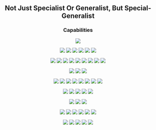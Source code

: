 <div align="center">

## Not Just Specialist Or Generalist, But Special-Generalist

### Capabilities


<img src="https://img.shields.io/badge/GO-00ADD8?style=flat-square&logo=Go&logoColor=white">  </br>

<img src="https://img.shields.io/badge/Kubernetes-326CE5?style=flat-square&logo=kubernetes&logoColor=white"/>  <img src="https://img.shields.io/badge/CILIUM-F8C517?style=flat-square&logo=cilium&logoColor=black"/>  <img src="https://img.shields.io/badge/Istio-466BB0?style=flat-square&logo=istio&logoColor=white"/> <img src="https://img.shields.io/badge/Helm-0F1689?style=flat-square&logo=helm&logoColor=white"> <img src="https://img.shields.io/badge/Docker-2496ED?style=flat-square&logo=docker&logoColor=white"/> <img src="https://img.shields.io/badge/MetalLB-326CE5?style=flat-square&logo=ardour&logoColor=white"> </br>

 <img src="https://img.shields.io/badge/Ubuntu-E95420?style=flat-square&logo=ubuntu&logoColor=black"> <img src="https://img.shields.io/badge/Ceph-EF5C55?style=flat-square&logo=ceph&logoColor=white"> <img src="https://img.shields.io/badge/Vault-FFEC6E?style=flat-square&logo=vault&logoColor=black"> <img src="https://img.shields.io/badge/Terraform-844FBA?style=flat-square&logo=terraform&logoColor=white"/> <img src="https://img.shields.io/badge/Keycloak-4D4D4D?style=flat-square&logo=keycloak&logoColor=white"> <img src="https://img.shields.io/badge/Harbor-60B932?style=flat-square&logo=harbor&logoColor=white"> <img src="https://img.shields.io/badge/Kubeadm-326CE5?style=flat-square&logo=kubernetes&logoColor=white"/> <img src="https://img.shields.io/badge/Kafka-231F20?style=flat-square&logo=apachekafka&logoColor=white"> <img src="https://img.shields.io/badge/EKS-FF9900?style=flat-square&logo=Amazon EKS&logoColor=white">  </br> 

<img src="https://img.shields.io/badge/Jenkins-D24939?style=flat-square&logo=jenkins&logoColor=white"/> <img src="https://img.shields.io/badge/ArgoCD-EF7B4D?style=flat-square&logo=argo&logoColor=white"/> <img src="https://img.shields.io/badge/Kaniko-FFA600?style=flat-square&logo=kaniko&logoColor=white"/> </br>



<img src="https://img.shields.io/badge/Alloy-F46800?style=flat-square&logo=grafana&logoColor=white"> <img src="https://img.shields.io/badge/OpenTelemetry-000000?style=flat-square&logo=opentelemetry&logoColor=white"> <img src="https://img.shields.io/badge/Loki-F46800?style=flat-square&logo=grafana&logoColor=white"> <img src="https://img.shields.io/badge/GRAFANA-F46800?style=flat-square&logo=grafana&logoColor=white"> <img src="https://img.shields.io/badge/Tempo-F46800?style=flat-square&logo=grafana&logoColor=white"> <img src="https://img.shields.io/badge/Mimir-F46800?style=flat-square&logo=grafana&logoColor=white"> <img src="https://img.shields.io/badge/Promtail-632CA6?style=flat-square&logo=prometheus&logoColor=white"> <img src="https://img.shields.io/badge/Prometheus-E6522C?style=flat-square&logo=prometheus&logoColor=white"> </br>

<img src="https://img.shields.io/badge/ElasticSearch-005571?style=flat-square&logo=elasticsearch&logoColor=white"> <img src="https://img.shields.io/badge/Fluent Bit-49BDA5?style=flat-square&logo=fluent bit&logoColor=white"> <img src="https://img.shields.io/badge/Fluentd-0E83C8?style=flat-square&logo=fluentd&logoColor=white"> <img src="https://img.shields.io/badge/Kibana-005571?style=flat-square&logo=kibana&logoColor=white"> <img src="https://img.shields.io/badge/Jaeger-1071D3?style=flat-square&logo=joplin&logoColor=white"> 

<img src="https://img.shields.io/badge/Envoy-AC6199?style=flat-square&logo=envoyproxy&logoColor=white"> <img src="https://img.shields.io/badge/HAProxy-2478CC?style=flat-square&logo=hetzner&logoColor=white"> <img src="https://img.shields.io/badge/NginX-009639?style=flat-square&logo=nginx&logoColor=white"> 

<img src="https://img.shields.io/badge/MinIO-C72E49?style=flat-square&logo=minio&logoColor=white"> <img src="https://img.shields.io/badge/Velero-5D87BF?style=flat-square&logo=v&logoColor=white"> <img src="https://img.shields.io/badge/PostgreSQL-4169E1?style=flat-square&logo=postgresql&logoColor=white"> <img src="https://img.shields.io/badge/S3-569A31?style=flat-square&logo=amazon s3&logoColor=white"> <img src="https://img.shields.io/badge/Redis-DC382D?style=flat-square&logo=redis&logoColor=white"> <img src="https://img.shields.io/badge/MySQL-4479A1?style=flat-square&logo=mysql&logoColor=white"> </br>

<img src="https://img.shields.io/badge/Zero Trust Architecture-AC6199?style=flat-square"> <img src="https://img.shields.io/badge/Domain Driven Design-466BB0?style=flat-square"> <img src="https://img.shields.io/badge/MicroService Architecture-466BB0?style=flat-square"> <img src="https://img.shields.io/badge/CNCF-2496ED?style=flat-square"/> <img src="https://img.shields.io/badge/Package Oriented Design-466BB0?style=flat-square">

</div>
